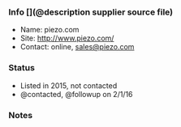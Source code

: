 ### Info [](@description supplier source file)

* Name: piezo.com
* Site:  http://www.piezo.com/
* Contact: online, sales@piezo.com

### Status

* Listed in 2015, not contacted
* @contacted, @followup on 2/1/16

### Notes
 
